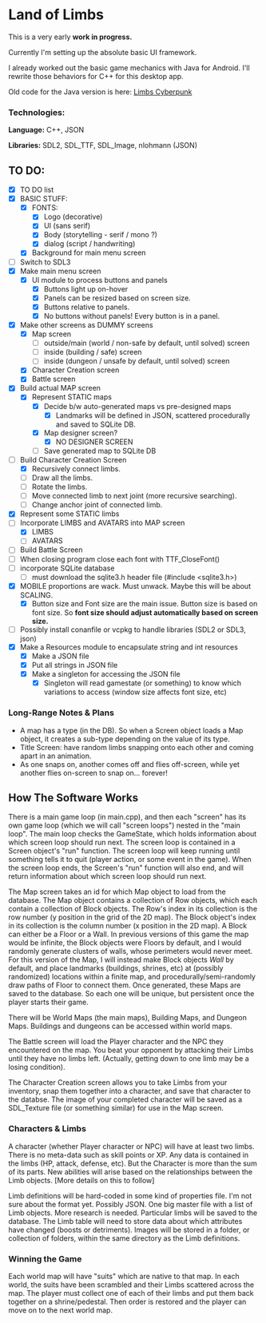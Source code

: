 # Land of Limbs

This is a very early **work in progress.**

Currently I'm setting up the absolute basic UI framework.

I already worked out the basic game mechanics with Java for Android. I'll rewrite those behaviors for C++ for this desktop app.

Old code for the Java version is here: [Limbs Cyberpunk](https://github.com/PattMayne/LimbsCyberpunk)

### Technologies:

**Language:** C++, JSON

**Libraries:** SDL2, SDL_TTF, SDL_Image, nlohmann (JSON)
 
## TO DO:

- [x] TO DO list
- [x] BASIC STUFF:
    - [x] FONTS:
        - [x] Logo (decorative)
        - [x] UI (sans serif)
        - [x] Body (storytelling - serif / mono ?)
        - [x] dialog (script / handwriting)
    - [x] Background for main menu screen
- [ ] Switch to SDL3
- [x] Make main menu screen
  - [x] UI module to process buttons and panels
    - [x] Buttons light up on-hover
    - [x] Panels can be resized based on screen size.
    - [x] Buttons relative to panels.
    - [x] No buttons without panels! Every button is in a panel.
- [x] Make other screens as DUMMY screens
  - [x] Map screen
    - [ ] outside/main (world / non-safe by default, until solved) screen
    - [ ] inside (building / safe) screen
    - [ ] inside (dungeon / unsafe by default, until solved) screen
  - [x] Character Creation screen
  - [x] Battle screen
- [x] Build actual MAP screen
  - [x] Represent STATIC maps
    - [x] Decide b/w auto-generated maps vs pre-designed maps
        - [x] Landmarks will be defined in JSON, scattered procedurally and saved to SQLite DB.
    - [x] Map designer screen?
        - [x] NO DESIGNER SCREEN
    - [ ] Save generated map to SQLite DB
- [ ] Build Character Creation Screen
    - [x] Recursively connect limbs.
    - [ ] Draw all the limbs.
    - [ ] Rotate the limbs.
    - [ ] Move connected limb to next joint (more recursive searching).
    - [ ] Change anchor joint of connected limb.
- [x] Represent some STATIC limbs
- [ ] Incorporate LIMBS and AVATARS into MAP screen
    - [x] LIMBS
    - [ ] AVATARS
- [ ] Build Battle Screen
- [ ] When closing program close each font with TTF_CloseFont()
- [ ] incorporate SQLite database
    - [ ] must download the sqlite3.h header file (#include <sqlite3.h>)
- [x] MOBILE proportions are wack. Must unwack. Maybe this will be about SCALING.
    - [x] Button size and Font size are the main issue. Button size is based on font size. So **font size should adjust automatically based on screen size.**
- [ ]  Possibly install conanfile or vcpkg to handle libraries (SDL2 or SDL3, json)
- [x] Make a Resources module to encapsulate string and int resources
    - [x] Make a JSON file
    - [x] Put all strings in JSON file
    - [x] Make a singleton for accessing the JSON file
        - [x] Singleton will read gamestate (or something) to know which variations to access (window size affects font size, etc)

### Long-Range Notes & Plans

* A map has a type (in the DB). So when a Screen object loads a Map object, it creates a sub-type depending on the value of its type.
* Title Screen: have random limbs snapping onto each other and coming apart in an animation.
*   As one snaps on, another comes off and flies off-screen, while yet another flies on-screen to snap on... forever!


## How The Software Works

There is a main game loop (in main.cpp), and then each "screen" has its own game loop (which we will call "screen loops") nested in the "main loop".
The main loop checks the GameState, which holds information about which screen loop should run next. The screen loop is contained in a Screen object's "run" function. The screen loop will keep running until something tells it to quit (player action, or some event in the game). When the screen loop ends, the Screen's "run" function will also end, and will return information about which screen loop should run next.

The Map screen takes an id for which Map object to load from the database. The Map object contains a collection of Row objects, which each contain a collection of Block objects. The Row's index in its collection is the row number (y position in the grid of the 2D map). The Block object's index in its collection is the column number (x position in the 2D map). A Block can either be a Floor or a Wall. In previous versions of this game the map would be infinite, the Block objects were Floors by default, and I would randomly generate clusters of walls, whose perimeters would never meet. For this version of the Map, I will instead make Block objects *Wall* by default, and place landmarks (buildings, shrines, etc) at (possibly randomized) locations within a finite map, and procedurally/semi-randomly draw paths of Floor to connect them. Once generated, these Maps are saved to the database. So each one will be unique, but persistent once the player starts their game.

There will be World Maps (the main maps), Building Maps, and Dungeon Maps. Buildings and dungeons can be accessed within world maps.

The Battle screen will load the Player character and the NPC they encountered on the map. You beat your opponent by attacking their Limbs until they have no limbs left. (Actually, getting down to one limb may be a losing condition).

The Character Creation screen allows you to take Limbs from your inventory, snap them together into a character, and save that character to the databse. The image of your completed character will be saved as a SDL_Texture file (or something similar) for use in the Map screen.

### Characters & Limbs

A character (whether Player character or NPC) will have at least two limbs. There is no meta-data such as skill points or XP. Any data is contained in the limbs (HP, attack, defense, etc). But the Character is more than the sum of its parts. New abilities will arise based on the relationships between the Limb objects. [More details on this to follow]

Limb definitions will be hard-coded in some kind of properties file. I'm not sure about the format yet. Possibly JSON. One big master file with a list of Limb objects. More research is needed. Particular limbs will be saved to the database. The Limb table will need to store data about which attributes have changed (boosts or detriments). Images will be stored in a folder, or collection of folders, within the same directory as the Limb definitions.

### Winning the Game

Each world map will have "suits" which are native to that map. In each world, the suits have been scrambled and their Limbs scattered across the map. The player must collect one of each of their limbs and put them back together on a shrine/pedestal. Then order is restored and the player can move on to the next world map.